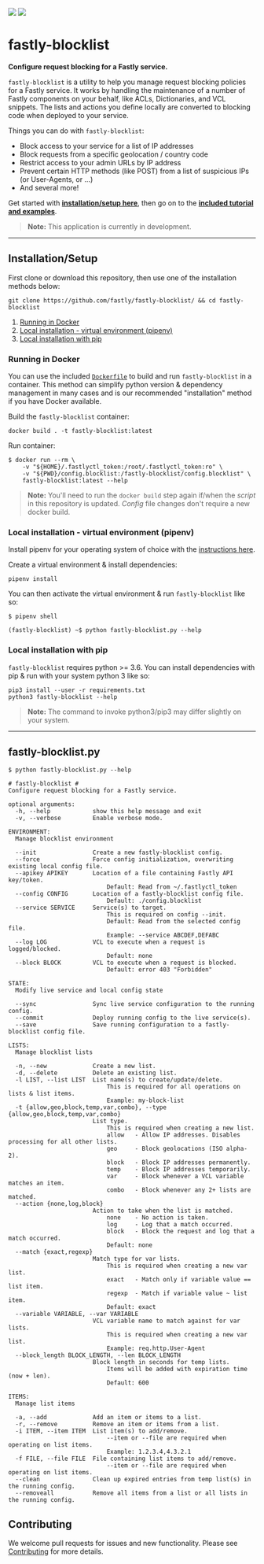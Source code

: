 ![](https://github.com/fastly/fastly-blocklist/workflows/prerelease/badge.svg)
![](https://github.com/fastly/fastly-blocklist/workflows/master/badge.svg)

# fastly-blocklist

**Configure request blocking for a Fastly service.**

`fastly-blocklist` is a utility to help you manage request blocking policies for a Fastly service. It works by handling the maintenance of a number of Fastly components on your behalf, like ACLs, Dictionaries, and VCL snippets. The lists and actions you define locally are converted to blocking code when deployed to your service.

Things you can do with `fastly-blocklist`:
* Block access to your service for a list of IP addresses
* Block requests from a specific geolocation / country code
* Restrict access to your admin URLs by IP address
* Prevent certain HTTP methods (like POST) from a list of suspicious IPs (or User-Agents, or ...)
* And several more!

Get started with [**installation/setup here**](#installationsetup), then go on to the [**included tutorial and examples**](docs/).

> **Note:** This application is currently in development.

---

## Installation/Setup

First clone or download this repository, then use one of the installation methods below:
```
git clone https://github.com/fastly/fastly-blocklist/ && cd fastly-blocklist
```

1. [Running in Docker](#running-in-docker)
1. [Local installation - virtual environment (pipenv)](#local-installation---virtual-environment-pipenv)
1. [Local installation with pip](#local-installation-with-pip)

### Running in Docker

You can use the included [`Dockerfile`](Dockerfile) to build and run `fastly-blocklist` in a container. This method can simplify python version & dependency management in many cases and is our recommended "installation" method if you have Docker available. 

Build the `fastly-blocklist` container:
```
docker build . -t fastly-blocklist:latest
```

Run container:
```
$ docker run --rm \
    -v "${HOME}/.fastlyctl_token:/root/.fastlyctl_token:ro" \
    -v "${PWD}/config.blocklist:/fastly-blocklist/config.blocklist" \
    fastly-blocklist:latest --help
```

> **Note:** You'll need to run the `docker build` step again if/when the _script_ in this repository is updated. _Config_ file changes don't require a new docker build.


### Local installation - virtual environment (pipenv)

Install pipenv for your operating system of choice with the [instructions here](https://docs.pipenv.org/en/latest/install/#installing-pipenv).

Create a virtual environment & install dependencies:
```
pipenv install
```

You can then activate the virtual environment & run `fastly-blocklist` like so:
```
$ pipenv shell

(fastly-blocklist) ~$ python fastly-blocklist.py --help
```

### Local installation with pip

`fastly-blocklist` requires python >= 3.6. You can install dependencies with pip & run with your system python 3 like so:

```
pip3 install --user -r requirements.txt
python3 fastly-blocklist --help
```

> **Note:** The command to invoke python3/pip3 may differ slightly on your system.

---

## fastly-blocklist.py

```
$ python fastly-blocklist.py --help

# fastly-blocklist #
Configure request blocking for a Fastly service.

optional arguments:
  -h, --help            show this help message and exit
  -v, --verbose         Enable verbose mode.

ENVIRONMENT:
  Manage blocklist environment

  --init                Create a new fastly-blocklist config.
  --force               Force config initialization, overwriting existing local config file.
  --apikey APIKEY       Location of a file containing Fastly API key/token.
                            Default: Read from ~/.fastlyctl_token
  --config CONFIG       Location of a fastly-blocklist config file.
                            Default: ./config.blocklist
  --service SERVICE     Service(s) to target.
                            This is required on config --init.
                            Default: Read from the selected config file.
                            Example: --service ABCDEF,DEFABC
  --log LOG             VCL to execute when a request is logged/blocked.
                            Default: none
  --block BLOCK         VCL to execute when a request is blocked.
                            Default: error 403 "Forbidden"

STATE:
  Modify live service and local config state

  --sync                Sync live service configuration to the running config.
  --commit              Deploy running config to the live service(s).
  --save                Save running configuration to a fastly-blocklist config file.

LISTS:
  Manage blocklist lists

  -n, --new             Create a new list.
  -d, --delete          Delete an existing list.
  -l LIST, --list LIST  List name(s) to create/update/delete.
                            This is required for all operations on lists & list items.
                            Example: my-block-list
  -t {allow,geo,block,temp,var,combo}, --type {allow,geo,block,temp,var,combo}
                        List type.
                            This is required when creating a new list.
                            allow   - Allow IP addresses. Disables processing for all other lists.
                            geo     - Block geolocations (ISO alpha-2).
                            block   - Block IP addresses permanently.
                            temp    - Block IP addresses temporarily.
                            var     - Block whenever a VCL variable matches an item.
                            combo   - Block whenever any 2+ lists are matched.
  --action {none,log,block}
                        Action to take when the list is matched.
                            none    - No action is taken.
                            log     - Log that a match occurred.
                            block   - Block the request and log that a match occurred.
                            Default: none
  --match {exact,regexp}
                        Match type for var lists.
                            This is required when creating a new var list.
                            exact   - Match only if variable value == list item.
                            regexp  - Match if variable value ~ list item.
                            Default: exact
  --variable VARIABLE, --var VARIABLE
                        VCL variable name to match against for var lists.
                            This is required when creating a new var list.
                            Example: req.http.User-Agent
  --block_length BLOCK_LENGTH, --len BLOCK_LENGTH
                        Block length in seconds for temp lists.
                            Items will be added with expiration time (now + len).
                            Default: 600

ITEMS:
  Manage list items

  -a, --add             Add an item or items to a list.
  -r, --remove          Remove an item or items from a list.
  -i ITEM, --item ITEM  List item(s) to add/remove.
                            --item or --file are required when operating on list items.
                            Example: 1.2.3.4,4.3.2.1
  -f FILE, --file FILE  File containing list items to add/remove.
                            --item or --file are required when operating on list items.
  --clean               Clean up expired entries from temp list(s) in the running config.
  --removeall           Remove all items from a list or all lists in the running config.

```

## Contributing
We welcome pull requests for issues and new functionality. Please see [Contributing](CONTRIBUTING.md) for more details.
